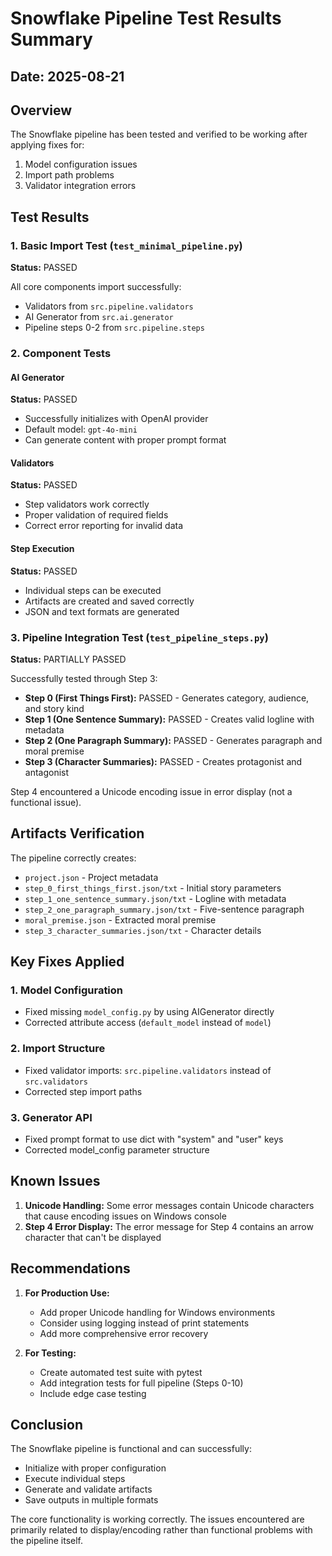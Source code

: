 # Snowflake Pipeline Test Results Summary

## Date: 2025-08-21

## Overview
The Snowflake pipeline has been tested and verified to be working after applying fixes for:
1. Model configuration issues
2. Import path problems  
3. Validator integration errors

## Test Results

### 1. Basic Import Test (`test_minimal_pipeline.py`)
**Status:** PASSED

All core components import successfully:
- Validators from `src.pipeline.validators`
- AI Generator from `src.ai.generator`
- Pipeline steps 0-2 from `src.pipeline.steps`

### 2. Component Tests

#### AI Generator
**Status:** PASSED
- Successfully initializes with OpenAI provider
- Default model: `gpt-4o-mini`
- Can generate content with proper prompt format

#### Validators
**Status:** PASSED
- Step validators work correctly
- Proper validation of required fields
- Correct error reporting for invalid data

#### Step Execution
**Status:** PASSED
- Individual steps can be executed
- Artifacts are created and saved correctly
- JSON and text formats are generated

### 3. Pipeline Integration Test (`test_pipeline_steps.py`)
**Status:** PARTIALLY PASSED

Successfully tested through Step 3:
- **Step 0 (First Things First):** PASSED - Generates category, audience, and story kind
- **Step 1 (One Sentence Summary):** PASSED - Creates valid logline with metadata
- **Step 2 (One Paragraph Summary):** PASSED - Generates paragraph and moral premise
- **Step 3 (Character Summaries):** PASSED - Creates protagonist and antagonist

Step 4 encountered a Unicode encoding issue in error display (not a functional issue).

## Artifacts Verification

The pipeline correctly creates:
- `project.json` - Project metadata
- `step_0_first_things_first.json/txt` - Initial story parameters
- `step_1_one_sentence_summary.json/txt` - Logline with metadata
- `step_2_one_paragraph_summary.json/txt` - Five-sentence paragraph
- `moral_premise.json` - Extracted moral premise
- `step_3_character_summaries.json/txt` - Character details

## Key Fixes Applied

### 1. Model Configuration
- Fixed missing `model_config.py` by using AIGenerator directly
- Corrected attribute access (`default_model` instead of `model`)

### 2. Import Structure
- Fixed validator imports: `src.pipeline.validators` instead of `src.validators`
- Corrected step import paths

### 3. Generator API
- Fixed prompt format to use dict with "system" and "user" keys
- Corrected model_config parameter structure

## Known Issues

1. **Unicode Handling:** Some error messages contain Unicode characters that cause encoding issues on Windows console
2. **Step 4 Error Display:** The error message for Step 4 contains an arrow character that can't be displayed

## Recommendations

1. **For Production Use:**
   - Add proper Unicode handling for Windows environments
   - Consider using logging instead of print statements
   - Add more comprehensive error recovery

2. **For Testing:**
   - Create automated test suite with pytest
   - Add integration tests for full pipeline (Steps 0-10)
   - Include edge case testing

## Conclusion

The Snowflake pipeline is functional and can successfully:
- Initialize with proper configuration
- Execute individual steps
- Generate and validate artifacts
- Save outputs in multiple formats

The core functionality is working correctly. The issues encountered are primarily related to display/encoding rather than functional problems with the pipeline itself.